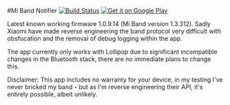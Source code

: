 #Mi Band Notifier [![Build Status](https://travis-ci.org/lwis/miband-notifier.svg?branch=master)](https://travis-ci.org/lwis/miband-notifier) [![Get it on Google Play](https://developer.android.com/images/brand/en_generic_rgb_wo_45.png)](https://play.google.com/store/apps/details?id=com.lewisjuggins.miband)

Latest known working firmware 1.0.9.14 (Mi Band version 1.3.312). Sadly Xiaomi have made reverse engineering the band protocol very difficult with obsfucation and the removal of debug logging within the app.

The app currently only works with Lollipop due to significant incompatible changes in the Bluetooth stack, there are no immediate plans to change this.

Disclaimer: This app includes no warranty for your device, in my testing I've never bricked my band - but as I'm reverse engineering their API, it's entirely possible, albeit unlikely.

